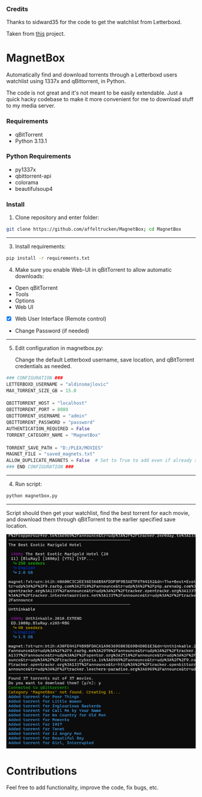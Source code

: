 ### Credits

Thanks to sidward35 for the code to get the watchlist from Letterboxd.

Taken from [this](https://github.com/sidward35/letterboxd-justwatch) project.

# MagnetBox
Automatically find and download torrents through a Letterboxd users watchlist using 1337x and qBittorrent, in Python.

The code is not great and it's not meant to be easily extendable. Just a quick hacky codebase to make it more convenient for me to download stuff to my media server.

### Requirements
* qBitTorrent
* Python 3.13.1

### Python Requirements
* py1337x
* qbittorrent-api
* colorama
* beautifulsoup4

### Install

1. Clone repository and enter folder:
```bash
git clone https://github.com/affeltrucken/MagnetBox; cd MagnetBox
```

___

3. Install requirements:
```bash
pip install -r requirements.txt
```
   
4. Make sure you enable Web-UI in qBitTorrent to allow automatic downloads:
* Open qBitTorrent
* Tools
* Options
* Web UI
* [X] Web User Interface (Remote control)
* Change Password (if needed)

___

5. Edit configuration in magnetbox.py:

   Change the default Letterboxd username, save location, and qBitTorrent credentials as needed.
```python
### CONFIGURATION ###
LETTERBOXD_USERNAME = "aldinsmajlovic"
MAX_TORRENT_SIZE_GB = 15.0

QBITTORRENT_HOST = "localhost"
QBITTORRENT_PORT = 8080
QBITTORRENT_USERNAME = "admin"
QBITTORRENT_PASSWORD = "password"
AUTHENTICATION_REQUIRED = False
TORRENT_CATEGORY_NAME = "MagnetBox"

TORRENT_SAVE_PATH = "D:/PLEX/MOVIES"
MAGNET_FILE = "saved_magnets.txt"
ALLOW_DUPLICATE_MAGNETS = False  # Set to True to add even if already saved
### END CONFIGURATION ###
```

___

4. Run script:
```bash
python magnetbox.py
```

___

Script should then get your watchlist, find the best torrent for each movie, and download them through qBitTorrent to the earlier specified save location.

![script](https://github.com/affeltrucken/MagnetBox/raw/main/script.png)

# Contributions

Feel free to add functionality, improve the code, fix bugs, etc.
